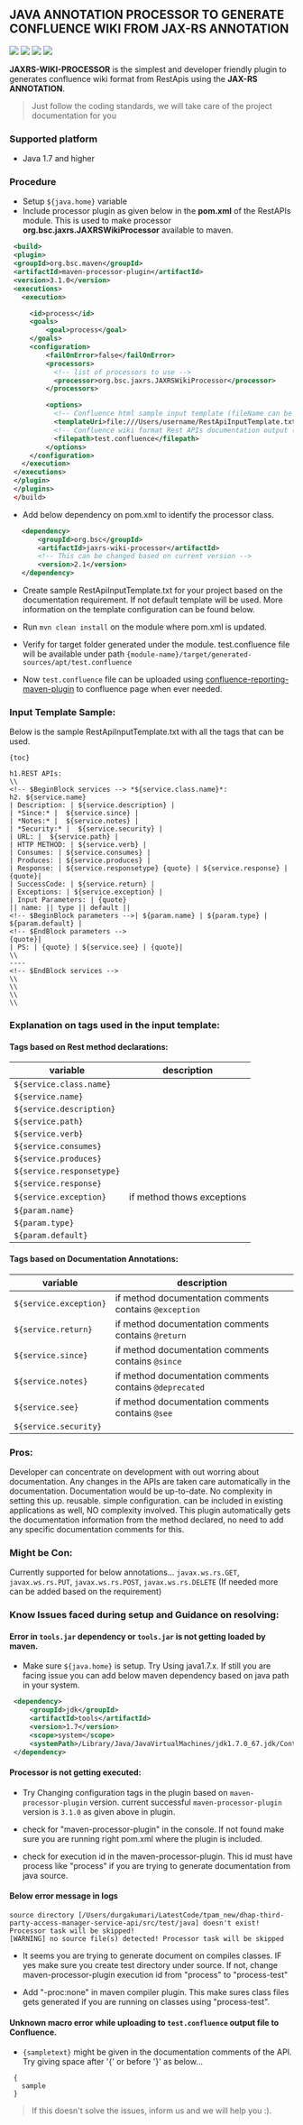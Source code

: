 
## JAVA ANNOTATION PROCESSOR TO GENERATE CONFLUENCE WIKI FROM JAX-RS ANNOTATION

<a href="http://search.maven.org/#search%7Cga%7C1%7Ca%3A%22jaxrs-wiki-processor%22"><img src="https://img.shields.io/maven-central/v/org.bsc/jaxrs-wiki-processor.svg"></a>&nbsp;<img src="https://img.shields.io/github/forks/bsorrentino/maven-annotation-plugin.jaxrs-wiki-processor.svg">&nbsp;<img src="https://img.shields.io/github/stars/bsorrentino/maven-annotation-plugin.jaxrs-wiki-processor.svg">&nbsp;<a href="https://github.com/bsorrentino/maven-annotation-plugin.jaxrs-wiki-processor/issues"><img src="https://img.shields.io/github/issues/bsorrentino/maven-annotation-plugin.jaxrs-wiki-processor.svg"></a>

**JAXRS-WIKI-PROCESSOR** is the simplest and developer friendly plugin to generates confluence wiki format from RestApis using the **JAX-RS ANNOTATION**.

> Just follow the coding standards, we will take care of the project documentation for you

### Supported platform

* Java 1.7 and higher

### Procedure

* Setup `${java.home}` variable
* Include processor plugin as given below in the **pom.xml** of the RestAPIs module. This is used to make processor **org.bsc.jaxrs.JAXRSWikiProcessor** available to maven.

 ```xml
  <build>
  <plugin>
  <groupId>org.bsc.maven</groupId>
  <artifactId>maven-processor-plugin</artifactId>
  <version>3.1.0</version>
  <executions>
    <execution>

      <id>process</id>
      <goals>
          <goal>process</goal>
      </goals>
      <configuration>
          <failOnError>false</failOnError>
          <processors>
            <!-- list of processors to use -->
            <processor>org.bsc.jaxrs.JAXRSWikiProcessor</processor>
          </processors>

          <options>
            <!-- Confluence html sample input template (fileName can be changed) -->
            <templateUri>file:///Users/username/RestApiInputTemplate.txt</templateUri>
            <!-- Confluence wiki format Rest APIs documentation output (fileName can be changed) -->
            <filepath>test.confluence</filepath>
          </options>
      </configuration>
    </execution>
  </executions>
  </plugin>
  </plugins>
  </build>
 ```

* Add below dependency on pom.xml to identify the processor class.

 ```xml
    <dependency>
        <groupId>org.bsc</groupId>
        <artifactId>jaxrs-wiki-processor</artifactId>
        <!-- This can be changed based on current version -->
        <version>2.1</version>
    </dependency>
 ```

* Create sample RestApiInputTemplate.txt for your project based on the documentation requirement. If not default template will be used. More information on the template configuration can be found below.

* Run `mvn clean install` on the module where pom.xml is updated.

* Verify for target folder generated under the module. test.confluence file will be available under path
```{module-name}/target/generated-sources/apt/test.confluence```

* Now `test.confluence` file can be uploaded using
   [confluence-reporting-maven-plugin](https://github.com/bsorrentino/maven-confluence-plugin) to confluence page when ever needed.


### Input Template Sample:

Below is the sample RestApiInputTemplate.txt with all the tags that can be used.

```
{toc}

h1.REST APIs:
\\
<!-- $BeginBlock services --> *${service.class.name}*:
h2. ${service.name}
| Description: | ${service.description} |
| *Since:* |  ${service.since} |
| *Notes:* |  ${service.notes} |
| *Security:* |  ${service.security} |
| URL: |  ${service.path} |
| HTTP METHOD: | ${service.verb} |
| Consumes: | ${service.consumes} |
| Produces: | ${service.produces} |
| Response: | ${service.responsetype} {quote} | ${service.response} | {quote}|
| SuccessCode: | ${service.return} |
| Exceptions: | ${service.exception} |
| Input Parameters: | {quote}
|| name: || type || default ||
<!-- $BeginBlock parameters -->| ${param.name} | ${param.type} | ${param.default} |
<!-- $EndBlock parameters -->
{quote}|
| PS: | {quote} | ${service.see} | {quote}|
\\
----
<!-- $EndBlock services -->
\\
\\
\\
\\
```

### Explanation on tags used in the input template:

#### Tags based on Rest method declarations:

 variable | description
 -- | --
`${service.class.name}` |
`${service.name}` |
`${service.description}` |
`${service.path}` |
`${service.verb}` |
`${service.consumes}` |
`${service.produces}` |
`${service.responsetype}` |
`${service.response}` |
`${service.exception}`  | if method thows exceptions
`${param.name}` |
`${param.type}` |
`${param.default}` |

#### Tags based on Documentation Annotations:

variable | description
-- | --
`${service.exception}` | if method documentation comments contains `@exception`
`${service.return}` | if method documentation comments contains `@return`
`${service.since}` | if method documentation comments contains `@since`
`${service.notes}` | if method documentation comments contains `@deprecated`
`${service.see}`  | if method documentation comments contains `@see`
`${service.security}` |


### Pros:

Developer can concentrate on development with out worring about documentation.
Any changes in the APIs are taken care automatically in the documentation.
Documentation would be up-to-date.
No complexity in setting this up.
reusable.
simple configuration.
can be included in existing applications as well, NO complexity involved.
This plugin automatically gets the documentation information from the method declared, no need to add any specific documentation comments for this.

### Might be Con:

Currently supported for below annotations...
`javax.ws.rs.GET`, `javax.ws.rs.PUT`, `javax.ws.rs.POST`, `javax.ws.rs.DELETE`
(If needed more can be added based on the requirement)

### Know Issues faced during setup and Guidance on resolving:

#### Error in `tools.jar` dependency or `tools.jar` is not getting loaded by maven.

- Make sure `${java.home}` is setup. Try Using java1.7.x.
If still you are facing issue you can add below maven dependency based on java path in your system.

 ```xml
  <dependency>
      <groupId>jdk</groupId>
      <artifactId>tools</artifactId>
      <version>1.7</version>
      <scope>system</scope>
      <systemPath>/Library/Java/JavaVirtualMachines/jdk1.7.0_67.jdk/Contents/Home/lib/tools.jar</systemPath>
  </dependency>
 ```


#### Processor is not getting executed:

  - Try Changing configuration tags in the plugin based on `maven-processor-plugin` version.
current successful `maven-processor-plugin` version is `3.1.0` as given above in plugin.

  - check for "maven-processor-plugin" in the console. If not found make sure you are running right pom.xml where the plugin is included.

  - check for execution id in the maven-processor-plugin. This id must have process like "<id>process</id>" if you are trying to generate documentation from java source.

#### Below error message in logs

```
source directory [/Users/durgakumari/LatestCode/tpam_new/dhap-third-party-access-manager-service-api/src/test/java] doesn't exist! Processor task will be skipped!
[WARNING] no source file(s) detected! Processor task will be skipped
```

  - It seems you are trying to generate document on compiles classes. IF yes make sure you create test directory under source.
If not, change maven-processor-plugin execution id from "<id>process</id>" to "<id>process-test</id>"

  - Add "<compilerArgument>-proc:none</compilerArgument>" in maven compiler plugin. This make sures class files gets generated if you are running on classes using "process-test".

#### Unknown macro error while uploading to `test.confluence` output file to Confluence.

  - `{sampletext}` might be given in the documentation comments of the API. Try giving space after '{' or before '}' as below...

 ```
  {
    sample
  }
 ```       

> If this doesn't solve the issues, inform us and we will help you :).
